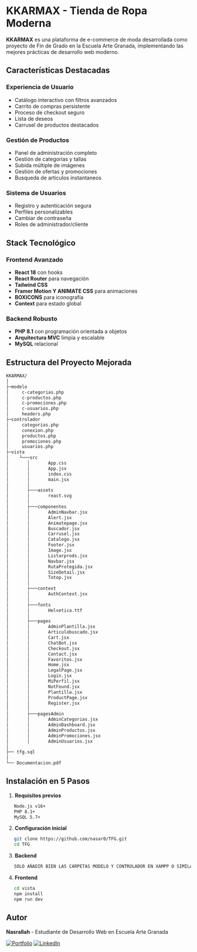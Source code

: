 # KKARMAX - Tienda de Ropa Moderna

**KKARMAX** es una plataforma de e-commerce de moda desarrollada como proyecto de Fin de Grado en la Escuela Arte Granada, implementando las mejores prácticas de desarrollo web moderno.

## Características Destacadas

### Experiencia de Usuario
- Catálogo interactivo con filtros avanzados
- Carrito de compras persistente
- Proceso de checkout seguro
- Lista de deseos
- Carrusel de productos destacados 

### Gestión de Productos
- Panel de administración completo
- Gestión de categorías y tallas
- Subida múltiple de imágenes
- Gestión de ofertas y promociones
- Busqueda de articulos instantaneos

### Sistema de Usuarios
- Registro y autenticación segura
- Perfiles personalizables
- Cambiar de contraseña
- Roles de administrador/cliente

## Stack Tecnológico

### Frontend Avanzado
- **React 18** con hooks
- **React Router** para navegación
- **Tailwind CSS** 
- **Framer Motion Y ANIMATE CSS** para animaciones
- **BOXICONS** para iconografía
- **Context** para estado global

### Backend Robusto
- **PHP 8.1** con programación orientada a objetos
- **Arquitectura MVC** limpia y escalable
- **MySQL** relacional


## Estructura del Proyecto Mejorada

```bash
KKARMAX/
│
├─modelo
│     c-categorias.php
│     c-productos.php
│     c-promociones.php
│     c-usuarios.php
│     headers.php
├─controlador
│     categorias.php
│     conexion.php
│     productos.php
│     promociones.php
│     usuarios.php
├─vista
│    └───src
│       │       App.css
│       │       App.jsx
│       │       index.css
│       │       main.jsx
│       │
│       ├───assets
│       │       react.svg
│       │
│       ├───componentes
│       │       AdminNavbar.jsx
│       │       Alert.jsx
│       │       Animatepage.jsx
│       │       Buscador.jsx
│       │       Carrusel.jsx
│       │       Catalogo.jsx
│       │       Footer.jsx
│       │       Image.jsx
│       │       Listarprods.jsx
│       │       Navbar.jsx
│       │       RutaProtegida.jsx
│       │       SizeDetail.jsx
│       │       Totop.jsx
│       │
│       ├───context
│       │       AuthContext.jsx
│       │
│       ├───fonts
│       │       Helvetica.ttf
│       │
│       ├───pages
│       │       AdminPlantilla.jsx
│       │       Articulobuscado.jsx
│       │       Cart.jsx
│       │       ChatBot.jsx
│       │       Checkout.jsx
│       │       Contact.jsx
│       │       Favoritos.jsx
│       │       Home.jsx
│       │       LegalPage.jsx
│       │       Login.jsx
│       │       MiPerfil.jsx
│       │       NotFound.jsx
│       │       Plantilla.jsx
│       │       ProductPage.jsx
│       │       Register.jsx
│       │
│       ├───pagesAdmin
│       │       AdminCategorias.jsx
│       │       AdminDashboard.jsx
│       │       AdminProductos.jsx
│       │       AdminPromociones.jsx
│       │       AdminUsuarios.jsx
│
├── tfg.sql
│
└── Documentacion.pdf
```

## Instalación en 5 Pasos

1. **Requisitos previos**
```bash
   Node.js v16+
   PHP 8.1+
   MySQL 5.7+
   ```

2. **Configuración inicial**
```bash
   git clone https://github.com/nasar0/TFG.git
   cd TFG
   ```

3. **Backend**
```bash
   SOLO AÑADIR BIEN LAS CARPETAS MODELO Y CONTROLADOR EN XAMPP O SIMILARES 
  ```

4. **Frontend**
```bash
   cd vista
   npm install
   npm run dev
```

## Autor

**Nasrallah** - Estudiante de Desarrollo Web en Escuela Arte Granada

[![Portfolio](https://img.shields.io/badge/Portfolio-%23000000.svg?style=for-the-badge&logo=react&logoColor=white)](http://nasrallah.kesug.com/)
[![LinkedIn](https://img.shields.io/badge/LinkedIn-0077B5?style=for-the-badge&logo=linkedin&logoColor=white)](https://www.linkedin.com/in/nasrallah-akrach-el-kaboussi-5a8677367/)

